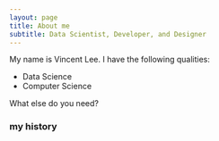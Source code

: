 ```yaml
---
layout: page
title: About me
subtitle: Data Scientist, Developer, and Designer
---
```


My name is Vincent Lee. I have the following qualities:

- Data Science
- Computer Science

What else do you need?

### my history
